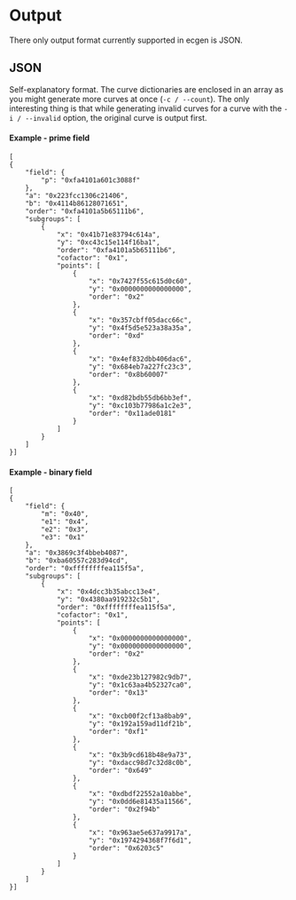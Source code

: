 # Output

There only output format currently supported in ecgen is JSON.

## JSON

Self-explanatory format. The curve dictionaries are enclosed in an array as you might generate more curves at once (`-c / --count`). The only interesting thing is that while generating invalid curves for a curve with the `-i / --invalid` option, the original curve is output first.

#### Example - prime field

	[
	{
	    "field": {
	        "p": "0xfa4101a601c3088f"
	    },
	    "a": "0x223fcc1306c21406",
	    "b": "0x4114b86128071651",
	    "order": "0xfa4101a5b65111b6",
	    "subgroups": [
	        {
	            "x": "0x41b71e83794c614a",
	            "y": "0xc43c15e114f16ba1",
	            "order": "0xfa4101a5b65111b6",
	            "cofactor": "0x1",
                "points": [
                    {
                        "x": "0x7427f55c615d0c60",
                        "y": "0x0000000000000000",
                        "order": "0x2"
                    },
                    {
                        "x": "0x357cbff05dacc66c",
                        "y": "0x4f5d5e523a38a35a",
                        "order": "0xd"
                    },
                    {
                        "x": "0x4ef832dbb406dac6",
                        "y": "0x684eb7a227fc23c3",
                        "order": "0x8b60007"
                    },
                    {
                        "x": "0xd82bdb55db6bb3ef",
                        "y": "0xc103b77986a1c2e3",
                        "order": "0x11ade0181"
                    }
                ]
	        }
	    ]
	}]

#### Example - binary field

	[
	{
	    "field": {
	        "m": "0x40",
	        "e1": "0x4",
	        "e2": "0x3",
	        "e3": "0x1"
	    },
	    "a": "0x3869c3f4bbeb4087",
	    "b": "0xba60557c283d94cd",
	    "order": "0xffffffffea115f5a",
	    "subgroups": [
	        {
	            "x": "0x4dcc3b35abcc13e4",
	            "y": "0x4380aa919232c5b1",
	            "order": "0xffffffffea115f5a",
	            "cofactor": "0x1",
	            "points": [
                    {
                        "x": "0x0000000000000000",
                        "y": "0x0000000000000000",
                        "order": "0x2"
                    },
                    {
                        "x": "0xde23b127982c9db7",
                        "y": "0x1c63aa4b52327ca0",
                        "order": "0x13"
                    },
                    {
                        "x": "0xcb00f2cf13a8bab9",
                        "y": "0x192a159ad11df21b",
                        "order": "0xf1"
                    },
                    {
                        "x": "0x3b9cd618b48e9a73",
                        "y": "0xdacc98d7c32d8c0b",
                        "order": "0x649"
                    },
                    {
                        "x": "0xdbdf22552a10abbe",
                        "y": "0x0dd6e81435a11566",
                        "order": "0x2f94b"
                    },
                    {
                        "x": "0x963ae5e637a9917a",
                        "y": "0x1974294368f7f6d1",
                        "order": "0x6203c5"
                    }
                ]
	        }
	    ]
	}]
